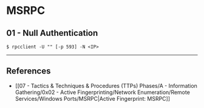 # MSRPC

## 01 - Null Authentication

```
$ rpcclient -U "" [-p 593] -N <IP>
```

---
## References

- [[07 - Tactics & Techniques & Procedures (TTPs) Phases/A - Information Gathering/0x02 - Active Fingerprinting/Network Enumeration/Remote Services/Windows Ports/MSRPC|Active Fingerprint: MSRPC]]